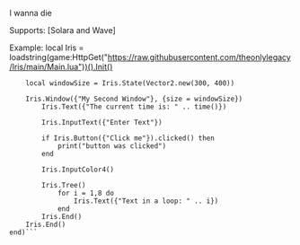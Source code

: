 I wanna die

Supports: [Solara and Wave]

Example:
local Iris = loadstring(game:HttpGet("https://raw.githubusercontent.com/theonlylegacy/Iris/main/Main.lua"))().Init()

```Iris:Connect(function()
	local windowSize = Iris.State(Vector2.new(300, 400))

	Iris.Window({"My Second Window"}, {size = windowSize})
	    Iris.Text({"The current time is: " .. time()})

		Iris.InputText({"Enter Text"})

		if Iris.Button({"Click me"}).clicked() then
			print("button was clicked")
		end

		Iris.InputColor4()

		Iris.Tree()
		    for i = 1,8 do
				Iris.Text({"Text in a loop: " .. i})
			end
		Iris.End()
	Iris.End()
end)```
